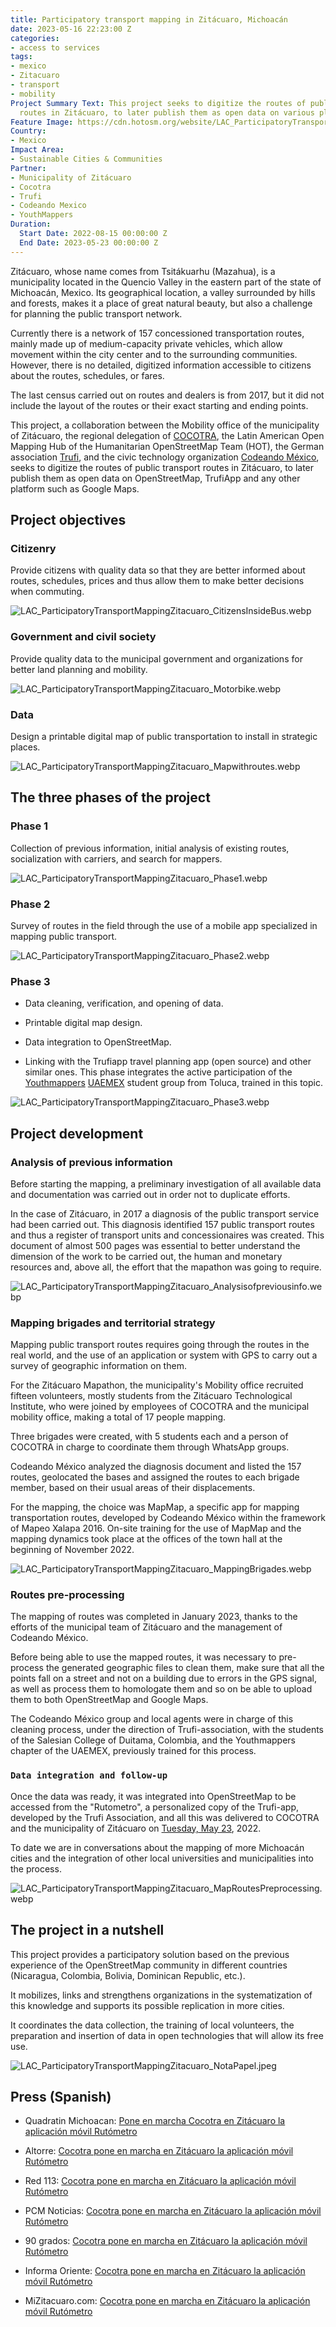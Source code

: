 ```yaml
---
title: Participatory transport mapping in Zitácuaro, Michoacán
date: 2023-05-16 22:23:00 Z
categories:
- access to services
tags:
- mexico
- Zitacuaro
- transport
- mobility
Project Summary Text: This project seeks to digitize the routes of public transport
  routes in Zitácuaro, to later publish them as open data on various platforms.
Feature Image: https://cdn.hotosm.org/website/LAC_ParticipatoryTransportMappingZitacuaro_header.webp
Country:
- Mexico
Impact Area:
- Sustainable Cities & Communities
Partner:
- Municipality of Zitácuaro
- Cocotra
- Trufi
- Codeando Mexico
- YouthMappers
Duration:
  Start Date: 2022-08-15 00:00:00 Z
  End Date: 2023-05-23 00:00:00 Z
---
```


Zitácuaro, whose name comes from Tsitákuarhu (Mazahua), is a municipality located in the Quencio Valley in the eastern part of the state of Michoacán, Mexico. Its geographical location, a valley surrounded by hills and forests, makes it a place of great natural beauty, but also a challenge for planning the public transport network.

Currently there is a network of 157 concessioned transportation routes, mainly made up of medium-capacity private vehicles, which allow movement within the city center and to the surrounding communities. However, there is no detailed, digitized information accessible to citizens about the routes, schedules, or fares.

The last census carried out on routes and dealers is from 2017, but it did not include the layout of the routes or their exact starting and ending points.

This project, a collaboration between the Mobility office of the municipality of Zitácuaro, the regional delegation of [COCOTRA](https://cocotra.michoacan.gob.mx/), the Latin American Open Mapping Hub of the Humanitarian OpenStreetMap Team (HOT), the German association [Trufi](https://www.trufi-association.org/), and the civic technology organization [Codeando México](http://codeandomexico.org/), seeks to digitize the routes of public transport routes in Zitácuaro, to later publish them as open data on OpenStreetMap, TrufiApp and any other platform such as Google Maps.

## Project objectives

### Citizenry

Provide citizens with quality data so that they are better informed about routes, schedules, prices and thus allow them to make better decisions when commuting.

![LAC_ParticipatoryTransportMappingZitacuaro_CitizensInsideBus.webp](https://cdn.hotosm.org/website/LAC_ParticipatoryTransportMappingZitacuaro_CitizensInsideBus.webp)

### Government and civil society

Provide quality data to the municipal government and organizations for better land planning and mobility.

![LAC_ParticipatoryTransportMappingZitacuaro_Motorbike.webp](https://cdn.hotosm.org/website/LAC_ParticipatoryTransportMappingZitacuaro_Motorbike.webp)

### Data

Design a printable digital map of public transportation to install in strategic places.

![LAC_ParticipatoryTransportMappingZitacuaro_Mapwithroutes.webp](https://cdn.hotosm.org/website/LAC_ParticipatoryTransportMappingZitacuaro_Mapwithroutes.webp)

## The three phases of the project

### Phase 1

Collection of previous information, initial analysis of existing routes, socialization with carriers, and search for mappers.

![LAC_ParticipatoryTransportMappingZitacuaro_Phase1.webp](https://cdn.hotosm.org/website/LAC_ParticipatoryTransportMappingZitacuaro_Phase1.webp)

### Phase 2

Survey of routes in the field through the use of a mobile app specialized in mapping public transport.

![LAC_ParticipatoryTransportMappingZitacuaro_Phase2.webp](https://cdn.hotosm.org/website/LAC_ParticipatoryTransportMappingZitacuaro_Phase2.webp)

### Phase 3

* Data cleaning, verification, and opening of data.

* Printable digital map design.

* Data integration to OpenStreetMap.

* Linking with the Trufiapp travel planning app (open source) and other similar ones.
  This phase integrates the active participation of the  [Youthmappers](https://twitter.com/ym_uaemex) [UAEMEX](https://www.facebook.com/profile.php?id=100078038342164) student group from Toluca, trained in this topic.

![LAC_ParticipatoryTransportMappingZitacuaro_Phase3.webp](https://cdn.hotosm.org/website/LAC_ParticipatoryTransportMappingZitacuaro_Phase3.webp)

## Project development

### Analysis of previous information

Before starting the mapping, a preliminary investigation of all available data and documentation was carried out in order not to duplicate efforts.

In the case of Zitácuaro, in 2017 a diagnosis of the public transport service had been carried out. This diagnosis identified 157 public transport routes and thus a register of transport units and concessionaires was created. This document of almost 500 pages was essential to better understand the dimension of the work to be carried out, the human and monetary resources and, above all, the effort that the mapathon was going to require.

![LAC_ParticipatoryTransportMappingZitacuaro_Analysisofpreviousinfo.webp](https://cdn.hotosm.org/website/LAC_ParticipatoryTransportMappingZitacuaro_Analysisofpreviousinfo.webp)

### Mapping brigades and territorial strategy

Mapping public transport routes requires going through the routes in the real world, and the use of an application or system with GPS to carry out a survey of geographic information on them.

For the Zitácuaro Mapathon, the municipality's Mobility office recruited fifteen volunteers, mostly students from the Zitácuaro Technological Institute, who were joined by employees of COCOTRA and the municipal mobility office, making a total of 17 people mapping.

Three brigades were created, with 5 students each and a person of COCOTRA in charge to coordinate them through WhatsApp groups.

Codeando México analyzed the diagnosis document and listed the 157 routes, geolocated the bases and assigned the routes to each brigade member, based on their usual areas of their displacements.

For the mapping, the choice was MapMap, a specific app for mapping transportation routes, developed by Codeando México within the framework of Mapeo Xalapa 2016. On-site training for the use of MapMap and the mapping dynamics took place at the offices of the town hall at the beginning of November 2022.

![LAC_ParticipatoryTransportMappingZitacuaro_MappingBrigades.webp](https://cdn.hotosm.org/website/LAC_ParticipatoryTransportMappingZitacuaro_MappingBrigades.webp)

### Routes pre-processing

The mapping of routes was completed in January 2023, thanks to the efforts of the municipal team of Zitácuaro and the management of Codeando México.

Before being able to use the mapped routes, it was necessary to pre-process the generated geographic files to clean them, make sure that all the points fall on a street and not on a building due to errors in the GPS signal, as well as process them to homologate them and so on be able to upload them to both OpenStreetMap and Google Maps.

The Codeando México group and local agents were in charge of this cleaning process, under the direction of Trufi-association, with the students of the Salesian College of Duitama, Colombia, and the Youthmappers chapter of the UAEMEX, previously trained for this process.

### `Data integration and follow-up`

Once the data was ready, it was integrated into OpenStreetMap to be accessed from the "Rutometro", a personalized copy of the Trufi-app, developed by the Trufi Association, and all this was delivered to COCOTRA and the municipality of Zitácuaro on [Tuesday, May 23](https://www.mizitacuaro.com/noticias/michoacan/cocotra-pone-en-marcha-en-zitacuaro-la-aplicacion-movil-rutometro/247507/), 2022.

To date we are in conversations about the mapping of more Michoacán cities and the integration of other local universities and municipalities into the process.

![LAC_ParticipatoryTransportMappingZitacuaro_MapRoutesPreprocessing.webp](https://cdn.hotosm.org/website/LAC_ParticipatoryTransportMappingZitacuaro_MapRoutesPreprocessing.webp)

## The project in a nutshell

This project provides a participatory solution based on the previous experience of the OpenStreetMap community in different countries (Nicaragua, Colombia, Bolivia, Dominican Republic, etc.).

It mobilizes, links and strengthens organizations in the systematization of this knowledge and supports its possible replication in more cities.

It coordinates the data collection, the training of local volunteers, the preparation and insertion of data in open technologies that will allow its free use.

![LAC_ParticipatoryTransportMappingZitacuaro_NotaPapel.jpeg](https://cdn.hotosm.org/website/LAC_ParticipatoryTransportMappingZitacuaro_NotaPapel.jpeg)

## Press (Spanish)

* Quadratin Michoacan: [Pone en marcha Cocotra en Zitácuaro la aplicación móvil Rutómetro](https://www.quadratin.com.mx/sucesos/pone-en-marcha-cocotra-en-zitacuaro-la-aplicacion-movil-rutometro/)

* Altorre: [Cocotra pone en marcha en Zitácuaro la aplicación móvil Rutómetro](https://www.altorre.com/post/cocotra-pone-en-marcha-en-zit%C3%A1cuaro-la-aplicaci%C3%B3n-m%C3%B3vil-rut%C3%B3metro)

* Red 113: [Cocotra pone en marcha en Zitácuaro la aplicación móvil Rutómetro](http://www.red113mx.com/2023/05/cocotra-pone-en-marcha-en-zitacuaro-la.html?m=1)

* PCM Noticias: [Cocotra pone en marcha en Zitácuaro la aplicación móvil Rutómetro](https://pcmnoticias.mx/2023/05/23/cocotra-pone-en-marcha-en-zitacuaro-la-aplicacion-movil-rutometro/)

* 90 grados: [Cocotra pone en marcha en Zitácuaro la aplicación móvil Rutómetro](https://www.noventagrados.com.mx/politica/cocotra-pone-en-marcha-en-zitacuaro-la-aplicacion-movil-rutometro.htm)

* Informa Oriente: [Cocotra pone en marcha en Zitácuaro la aplicación móvil Rutómetro](https://www.informaoriente.com.mx/politica/cocotra-pone-en-marcha-en-zitacuaro-la-aplicacion-movil-rutometro.htm)

* MiZitacuaro.com: [Cocotra pone en marcha en Zitácuaro la aplicación móvil Rutómetro](https://www.mizitacuaro.com/noticias/michoacan/cocotra-pone-en-marcha-en-zitacuaro-la-aplicacion-movil-rutometro/247507/)